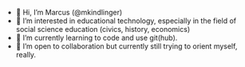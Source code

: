 - 👋 Hi, I’m Marcus (@mkindlinger)
- 👀 I’m interested in educational technology, especially in the field of social science education (civics, history, economics)
- 🌱 I’m currently learning to code and use git(hub).
- 💞️ I’m open to collaboration but currently still trying to orient myself, really.


<!---
📫 mkindlinger/mkindlinger is a ✨ special ✨ repository because its `README.md` (this file) appears on your GitHub profile.
You can click the Preview link to take a look at your changes.
--->
